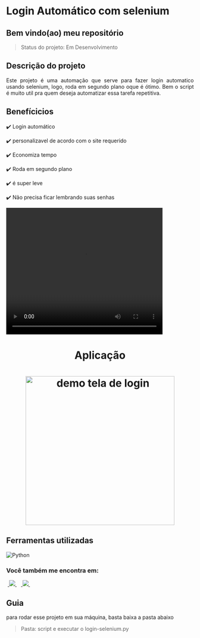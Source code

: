 <h1>Login Automático com selenium</h1>

<h2>Bem vindo(ao) meu repositório</h2>

>Status do projeto: Em Desenvolvimento

## Descrição do projeto
 <p align="justify">
Este projeto é uma automação que serve para fazer login automatico usando selenium, logo, roda em segundo plano oque é ótimo. Bem o script é muito util pra quem deseja automatizar essa tarefa repetitiva.
<div>
    
## Benefícicios

:heavy_check_mark: Login automático 

:heavy_check_mark: personalizavel de acordo com o site requerido

:heavy_check_mark: Economiza tempo

:heavy_check_mark: Roda em segundo plano

:heavy_check_mark: é super leve

:heavy_check_mark: Não precisa ficar lembrando suas senhas
        
<video width="420" height="340" controls="controls">
    <source src="./filme.mp4" type="video/mp4">
</video>
 
<div align='center'>
    <h1>Aplicação<h1>
    <img src='./demo.gif' title='demo tela de login' width='400px' />
</div>
            
## Ferramentas utilizadas

![Python](https://img.shields.io/badge/Python-14354C?style=for-the-badge&logo=python&logoColor=white)
    
### Você também me encontra em:
&nbsp;<a href="https://www.linkedin.com/in/habacuque-gosch-de-oliveira-993b45264/">
  <img src="https://img.shields.io/badge/linkedin-%230077B5.svg?style=for-the-badge&logo=linkedin&logoColor=white">
</a>&nbsp;
&nbsp;<a href="https://www.instagram.com/gosch_tlgd">
  <img src="https://img.shields.io/badge/Instagram-%23E4405F.svg?style=for-the-badge&logo=Instagram&logoColor=white">
</a>&nbsp;
 
<h2>Guia</h2>

para rodar esse projeto em sua máquina, basta baixa a pasta abaixo

>Pasta: script e executar o login-selenium.py
